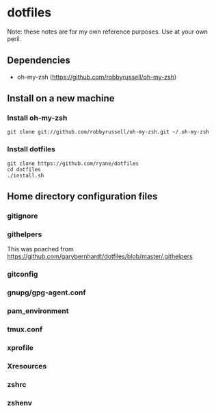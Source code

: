 # dotfiles

Note: these notes are for my own reference purposes. Use at your own peril.

## Dependencies

* oh-my-zsh (https://github.com/robbyrussell/oh-my-zsh)

## Install on a new machine

### Install oh-my-zsh

    git clone git://github.com/robbyrussell/oh-my-zsh.git ~/.oh-my-zsh

### Install dotfiles

    git clone https://github.com/ryane/dotfiles
    cd dotfiles
    ./install.sh

## Home directory configuration files

### gitignore

### githelpers

This was poached from https://github.com/garybernhardt/dotfiles/blob/master/.githelpers

### gitconfig

### gnupg/gpg-agent.conf

### pam_environment

### tmux.conf

### xprofile

### Xresources

### zshrc

### zshenv
